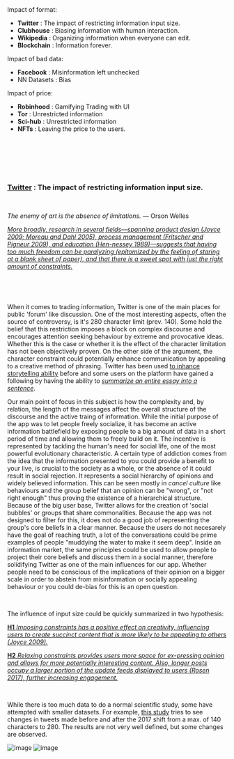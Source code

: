&nbsp;

Impact of format:
* __Twitter__ : The impact of restricting information input size.
* __Clubhouse__ : Biasing information with human interaction.
* __Wikipedia__ : Organizing information when everyone can edit.
* __Blockchain__ : Information forever.

Impact of bad data: 
* __Facebook__ : Misinformation left unchecked
* NN Datasets : Bias

Impact of price:
* __Robinhood__ : Gamifying Trading with UI
* __Tor__ : Unrestricted information
* __Sci-hub__ : Unrestricted information
* __NFTs__ : Leaving the price to the users.

&nbsp;

&nbsp;

&nbsp;


### [__Twitter__](https://twitter.com) : The impact of restricting information input size.

&nbsp;

_The enemy of art is the absence of limitations._ — Orson Welles 


[_More broadly, research in several fields—spanning product design (Joyce 2009; Moreau and Dahl 2005), process management (Fritscher and Pigneur 2009), and education (Hen-nessey 1989)—suggests that having too much freedom can be paralyzing (epitomized by the feeling of staring at a blank sheet of paper), and that there is a sweet spot with just the right amount of constraints._](https://ojs.aaai.org/index.php/ICWSM/article/view/15079/14929)

&nbsp;

&nbsp;

When it comes to trading information, Twitter is one of the main places for public 'forum' like discussion. One of the most interesting aspects, often the source of controversy, is it's 280 character limit (prev. 140). Some hold the belief that this restriction imposes a block on complex discourse and encourages attention seeking behaviour by extreme and provocative ideas. Whether this is the case or whether it is the effect of the character limitation has not been objectively proven. On the other side of the argument, the character constraint could potentially enhance communication by appealing to a creative method of phrasing. Twitter has been used [to inhance storytelling ability](https://www.tandfonline.com/doi/abs/10.1080/14790726.2015.1127975) before and some users on the platform have gained a following by having the ability to [_summarize an entire essay into a sentence_](https://twitter.com/naval).

Our main point of focus in this subject is how the complexity and, by relation, the length of the messages affect the overall structure of the discourse and the active traing of information. While the initial purpose of the app was to let people freely socialize, it has become an active information battlefield  by exposing people to a big amount of data in a short period of time and allowing them to freely build on it. The incentive is represented by tackling the human's need for social life, one of the most powerful evolutionary characteristic. A certain type of addiction comes from the idea that the information presented to you could provide a benefit to your live, is crucial to the society as a whole, or the absence of it could result in social rejection. It represents a social hierarchy of opinions and widely believed information. This can be seen mostly in _cancel culture_ like behaviours and the group belief that an opinion can be "wrong", or "not right enough" thus proving the existence of a hierarchical structure. Because of the big user base, Twitter allows for the creation of 'social bubbles' or groups that share commonalities. Because the app was not designed to filter for this, it does not do a good job of representing the group's core beliefs in a clear manner. Because the users do not necesarely have the goal of reaching truth, a lot of the conversations could be prime examples of people "muddying the water to make it seem deep". Inside an information market, the same principles could be used to allow people to project their core beliefs and discuss them in a social manner, therefore solidifying Twitter as one of the main influences for our app. Whether people need to be conscious of the implications of their opinion on a bigger scale in order to abstein from misinformation or socially appealing behaviour or you could de-bias for this is an open question.

&nbsp;

The influence of input size could be quickly summarized in two hypothesis:


[__H1__ _Imposing constraints has a positive effect on creativity, influencing users to create succinct content that is more likely to be appealing to others (Joyce 2009)._](https://ojs.aaai.org/index.php/ICWSM/article/view/15079/14929)


[__H2__ _Relaxing constraints provides users more space for ex-pressing opinion and allows for more potentially interesting content. Also, longer posts occupy a larger portion of the update feeds displayed to users (Rosen 2017), further increasing engagement._](https://ojs.aaai.org/index.php/ICWSM/article/view/15079/14929)

&nbsp;

While there is too much data to do a normal scientific study, some have attempted with smaller datasets. For example, [this study](https://ojs.aaai.org/index.php/ICWSM/article/view/15079/14929) tries to see changes in tweets made before and after the 2017 shift from a max. of 140 characters to 280. The results are not very well defined, but some changes are observed.

![image](https://user-images.githubusercontent.com/58654842/138973509-2d6a3145-b0f3-4086-bb50-564e6401c7a5.png)
![image](https://user-images.githubusercontent.com/58654842/138973766-a34a6d74-7b04-4e70-b69c-14ff9116933a.png)




